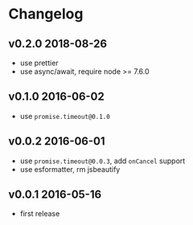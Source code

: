 # Changelog

## v0.2.0 2018-08-26

- use prettier
- use async/await, require node >= 7.6.0

## v0.1.0 2016-06-02
- use `promise.timeout@0.1.0`

## v0.0.2 2016-06-01
- use `promise.timeout@0.0.3`, add `onCancel` support
- use esformatter, rm jsbeautify

## v0.0.1 2016-05-16
- first release